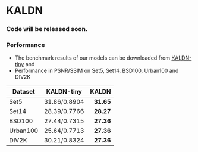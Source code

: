 # KALDN

### Code will be released soon.

### Performance
  - The benchmark results of our models can be downloaded from [KALDN-tiny](https://gisto365-my.sharepoint.com/:u:/g/personal/sm_hwang_gm_gist_ac_kr/EXUTwHYN5EtKjaXffUvNxqcBPisC8NchZemFq7BaK2Nuag?e=rm7j32) and
  - Performance in PSNR/SSIM on Set5, Set14, BSD100, Urban100 and DIV2K
  
| Dataset        | KALDN-tiny          | KALDN|
| ------------- |:-------------:| -----:|
| Set5      | 31.86/0.8904     | **31.65** |
| Set14     | 28.39/0.7766     | **28.27** |
| BSD100    | 27.44/0.7315     | **27.36** |
| Urban100  | 25.64/0.7713     | **27.36** |
| DIV2K     | 30.21/0.8324     | **27.36** |
